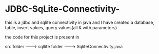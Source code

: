 # JDBC-SqLite-Connectivity-
this is a jdbc and sqlite connectivity in java and I have created a database, table, insert values, query values(all &amp; with parameters)

the code for this project is present in 

src folder ---> sqllite folder ---> SqliteConnectivity.java 
